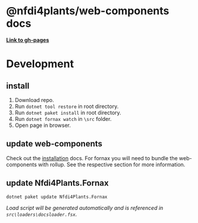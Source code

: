 # @nfdi4plants/web-components docs

**[Link to gh-pages](https://nfdi4plants.github.io/web-components-docs/)**

# Development

## install 

1. Download repo.
2. Run `dotnet tool restore` in root directory.
3. Run `dotnet paket install` in root directory.
4. Run `dotnet fornax watch` in `\src` folder.
5. Open page in browser.

## update web-components

Check out the [installation](https://nfdi4plants.github.io/web-components-docs/docs/Installation.html) docs. For fornax you will need to bundle the web-components with rollup. See the respective section for more information.

## update Nfdi4Plants.Fornax

```
dotnet paket update Nfdi4Plants.Fornax
```

_Load script will be generated automatically and is referenced in `src\loaders\docsloader.fsx`._